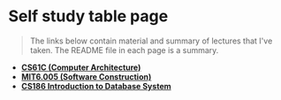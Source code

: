 # Self study table page
> The links below contain material and summary of lectures that I've taken.
> The README file in each page is a summary.
- **[CS61C (Computer Architecture)](https://github.com/bohepidan/CS61C-self-learning)**
- **[MIT6.005 (Software Construction)](https://github.com/bohepidan/MIT6.005-self-learning)**
- **[CS186 Introduction to Database System](https://github.com/bohepidan/CS186-self-learning)**
